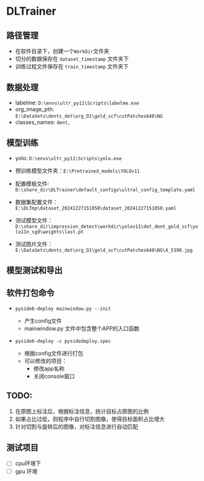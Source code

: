 # DLTrainer

## 路径管理
- 在软件目录下，创建一个`WorkDir`文件夹
- 切分的数据保存在 `dataset_timestamp` 文件夹下
- 训练过程文件保存在 `train_timestamp` 文件夹下

## 数据处理
- labelme: `D:\envs\ultr_py11\Scripts\labelme.exe`
- org_image_pth: `E:\DataSets\dents_det\org_D1\gold_scf\cutPatches640\NG`
- classes_names: `dent,`

## 模型训练
- yolo: `D:\envs\ultr_py11\Scripts\yolo.exe`
- 预训练模型文件夹：`E:\Pretrained_models\YOLOv11`
- 配置模板文件: `D:\share_dir\DLTrainer\default_configs\ultral_config_template.yaml`
- 数据集配置文件：`E:\DLTmp\dataset_20241227151050\dataset_20241227151050.yaml`

- 测试模型文件：`D:\share_dir\impression_detect\workdir\yolov11\det_dent_gold_scf\yolo11n_sgd\weights\last.pt`
- 测试图片文件：`E:\DataSets\dents_det\org_D1\gold_scf\cutPatches640\NG\4_5398.jpg`

## 模型测试和导出

## 软件打包命令
- `pyside6-deploy mainwindow.py --init`
  - 产生config文件
  - mainwindow.py 文件中包含整个APP的入口函数

- `pyside6-deploy -c pysidedeploy.spec`
  - 根据config文件进行打包
  - 可以修改的项目：
    - 修改app名称
    - 关闭console窗口

## TODO:
1. 在原图上标注后，根据标注信息，统计目标占原图的比例
2. 如果占比过低，则程序中自行切割图像，使得目标面积占比增大
3. 针对切割与旋转后的图像，对标注信息进行自动匹配

## 测试项目
- [ ] cpu环境下 
- [ ] gpu 环境
